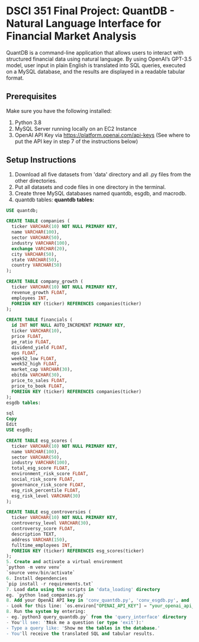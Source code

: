 # DSCI 351 Final Project: QuantDB - Natural Language Interface for Financial Market Analysis

QuantDB is a command-line application that allows users to interact with structured financial data using natural language. By using OpenAI’s GPT-3.5 model, user input in plain English is translated into SQL queries, executed on a MySQL database, and the results are displayed in a readable tabular format.

## Prerequisites
Make sure you have the following installed:
1. Python 3.8
2. MySQL Server running locally on an EC2 Instance
3. OpenAI API Key via https://platform.openai.com/api-keys (See where to put the API key in step 7 of the instructions below)

## Setup Instructions
1. Download all five datasets from 'data' directory and all .py files from the other directories.
2. Put all datasets and code files in one directory in the terminal.
3. Create three MySQL databases named quantdb, esgdb, and macrodb.
4. quantdb tables:
**quantdb tables:**

```sql
USE quantdb;

CREATE TABLE companies (
  ticker VARCHAR(10) NOT NULL PRIMARY KEY,
  name VARCHAR(100),
  sector VARCHAR(50),
  industry VARCHAR(100),
  exchange VARCHAR(20),
  city VARCHAR(50),
  state VARCHAR(50),
  country VARCHAR(50)
);

CREATE TABLE company_growth (
  ticker VARCHAR(10) NOT NULL PRIMARY KEY,
  revenue_growth FLOAT,
  employees INT,
  FOREIGN KEY (ticker) REFERENCES companies(ticker)
);

CREATE TABLE financials (
  id INT NOT NULL AUTO_INCREMENT PRIMARY KEY,
  ticker VARCHAR(10),
  price FLOAT,
  pe_ratio FLOAT,
  dividend_yield FLOAT,
  eps FLOAT,
  week52_low FLOAT,
  week52_high FLOAT,
  market_cap VARCHAR(30),
  ebitda VARCHAR(30),
  price_to_sales FLOAT,
  price_to_book FLOAT,
  FOREIGN KEY (ticker) REFERENCES companies(ticker)
);
esgdb tables:

sql
Copy
Edit
USE esgdb;

CREATE TABLE esg_scores (
  ticker VARCHAR(10) NOT NULL PRIMARY KEY,
  name VARCHAR(100),
  sector VARCHAR(50),
  industry VARCHAR(100),
  total_esg_score FLOAT,
  environment_risk_score FLOAT,
  social_risk_score FLOAT,
  governance_risk_score FLOAT,
  esg_risk_percentile FLOAT,
  esg_risk_level VARCHAR(30)
);

CREATE TABLE esg_controversies (
  ticker VARCHAR(10) NOT NULL PRIMARY KEY,
  controversy_level VARCHAR(30),
  controversy_score FLOAT,
  description TEXT,
  address VARCHAR(150),
  fulltime_employees INT,
  FOREIGN KEY (ticker) REFERENCES esg_scores(ticker)
);
5. Create and activate a virtual environment
`python -m venv venv`
`source venv/bin/activate`
6. Install dependencies
`pip install -r requirements.txt`
7. Load data using the scripts in 'data_loading' directory
eg. `python load_companies.py`
8. Add your OpenAI API key in 'conv_quantdb.py', 'conv_esgdb.py', and 'conv_macrodb.py'
- Look for this line: `os.environ["OPENAI_API_KEY"] = "your_openai_api_key"`
8. Run the system by entering:
- eg.`python3 query_quantdb.py` from the 'query_interface' directory
- You'll see: '❓Ask me a question (or type 'exit'):'
- Type a query like: 'Show me the tables in the database.'
- You'll receive the translated SQL and tabular results.
